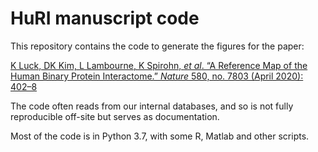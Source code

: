 # HuRI manuscript code

This repository contains the code to generate the figures for the paper: 

[K Luck, DK Kim, L Lambourne, K Spirohn, *et al*. “A Reference Map of the Human Binary Protein Interactome.” *Nature* 580, no. 7803 (April 2020): 402–8](https://www.nature.com/articles/s41586-020-2188-x)

The code often reads from our internal databases, and so is not fully reproducible off-site but serves as
documentation.

Most of the code is in Python 3.7, with some R, Matlab and other scripts.
